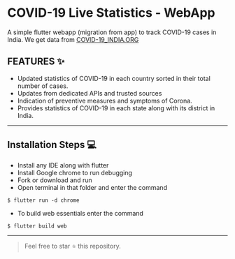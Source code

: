 #  COVID-19 Live Statistics - WebApp

 A simple flutter webapp (migration from app) to track COVID-19 cases in India.
We get data from [COVID-19_INDIA.ORG](https://api.covid19india.org "COVID-19 India.org")


## FEATURES ✨
-  Updated statistics of COVID-19 in each country sorted in their total number of cases.
-  Updates from dedicated APIs and trusted sources
-  Indication of preventive measures and symptoms of Corona.
-  Provides statistics of COVID-19 in each state along with its district in India.

------------


##  Installation Steps 💻
-  Install any IDE along with flutter
- Install Google chrome to run debugging
- Fork or download and run
- Open terminal in that folder and enter the command

`$ flutter run -d chrome`

- To build web essentials enter the command

`$ flutter build web`


------------

> Feel free to star ⭐ this repository.

